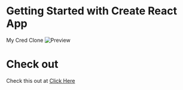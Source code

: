 # Getting Started with Create React App

My Cred Clone
![Preview](public/assets/readme/cred_clone_preview.png)


# Check out
Check this out at [Click Here](https://arnavnath550.github.io/CRED_CLONE/)
